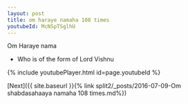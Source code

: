 ```yaml
---
layout: post
title: om haraye namaha 108 times
youtubeId: McNSpTSglhU
---
```

 
 
Om Haraye nama 
 
 -  Who is of the form of Lord Vishnu 
 
  
 
  
 
 
 
 
 
 


{% include youtubePlayer.html id=page.youtubeId %}
 
[Next]({{ site.baseurl }}{% link  split2/_posts/2016-07-09-Om shabdasahaaya namaha 108 times.md%})
 
